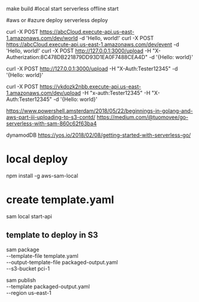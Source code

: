 make build
#local start
serverless offline start

#aws or #azure deploy
serverless deploy


curl -X POST https://abcCloud.execute-api.us-east-1.amazonaws.com/dev/world -d 'Hello, world!'
curl -X POST https://abcCloud.execute-api.us-east-1.amazonaws.com/dev/event -d 'Hello, world!'
curl -X POST http://127.0.0.1:3000/upload -H "X-Autherization:8C478DB221879DD93D1EA0F7488CEA4D" -d '{Hello: world}'

curl -X POST http://127.0.0.1:3000/upload -H "X-Auth:Tester12345" -d '{Hello: world}'


curl -X POST https://vkdozk2nbb.execute-api.us-east-1.amazonaws.com/dev/upload -H "x-auth:Tester12345" -H "X-Auth:Tester12345" -d '{Hello: world}'


https://www.powershell.amsterdam/2018/05/22/beginnings-in-golang-and-aws-part-iii-uploading-to-s3-contd/
https://medium.com/@tuomovee/go-serverless-with-sam-860c62f63ba4

dynamodDB
    https://yos.io/2018/02/08/getting-started-with-serverless-go/

# local deploy
npm install -g aws-sam-local
# create template.yaml
sam local start-api


## template to deploy in S3 
<!-- aws s3 mb s3://feelings-lambdas
sam package --template-file template.yaml --s3-bucket feelings-lambdas --output-template-file packaged.yaml
sam deploy --template-file packaged.yaml --stack-name feelings --capabilities CAPABILITY_IAM -->

sam package \
    --template-file template.yaml \
    --output-template-file packaged-output.yaml \
    --s3-bucket pci-1

sam publish \
    --template packaged-output.yaml \
    --region us-east-1    